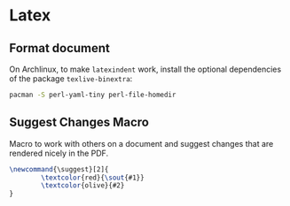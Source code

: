 # Latex

## Format document

On Archlinux, to make `latexindent` work, install the optional dependencies of the package `texlive-binextra`:

```sh
pacman -S perl-yaml-tiny perl-file-homedir
```

## Suggest Changes Macro

Macro to work with others on a document and suggest changes that are
rendered nicely in the PDF.

```latex
\newcommand{\suggest}[2]{
        \textcolor{red}{\sout{#1}}
        \textcolor{olive}{#2}
}
```
